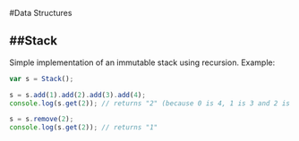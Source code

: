 #Data Structures

##Stack
---
Simple implementation of an immutable stack using recursion.
Example:
``` js
var s = Stack();

s = s.add(1).add(2).add(3).add(4);
console.log(s.get(2)); // returns "2" (because 0 is 4, 1 is 3 and 2 is 2)

s = s.remove(2);
console.log(s.get(2)); // returns "1"
```

